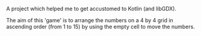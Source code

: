 A project which helped me to get accustomed to Kotlin (and libGDX).

The aim of this 'game' is to arrange the numbers on a 4 by 4 grid in ascending order (from 1 to 15) by using
the empty cell to move the numbers.
